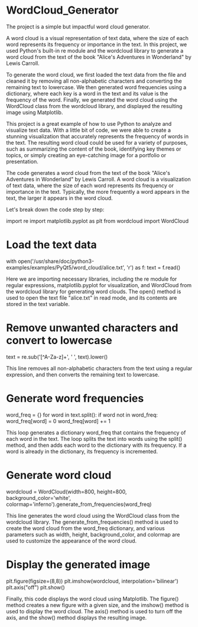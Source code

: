 # WordCloud_Generator
The project is a simple but impactful word cloud generator.

A word cloud is a visual representation of text data, where the size of each word represents its frequency or importance in the text. In this project, we used Python's built-in re module and the wordcloud library to generate a word cloud from the text of the book "Alice's Adventures in Wonderland" by Lewis Carroll.

To generate the word cloud, we first loaded the text data from the file and cleaned it by removing all non-alphabetic characters and converting the remaining text to lowercase. We then generated word frequencies using a dictionary, where each key is a word in the text and its value is the frequency of the word. Finally, we generated the word cloud using the WordCloud class from the wordcloud library, and displayed the resulting image using Matplotlib.

This project is a great example of how to use Python to analyze and visualize text data. With a little bit of code, we were able to create a stunning visualization that accurately represents the frequency of words in the text. The resulting word cloud could be used for a variety of purposes, such as summarizing the content of the book, identifying key themes or topics, or simply creating an eye-catching image for a portfolio or presentation.









The code generates a word cloud from the text of the book "Alice's Adventures in Wonderland" by Lewis Carroll. A word cloud is a visualization of text data, where the size of each word represents its frequency or importance in the text. Typically, the more frequently a word appears in the text, the larger it appears in the word cloud.

Let's break down the code step by step:

import re
import matplotlib.pyplot as plt
from wordcloud import WordCloud

# Load the text data
with open('/usr/share/doc/python3-examples/examples/PyQt5/word_cloud/alice.txt', 'r') as f:
    text = f.read()

Here we are importing necessary libraries, including the re module for regular expressions, matplotlib.pyplot for visualization, and WordCloud from the wordcloud library for generating word clouds. The open() method is used to open the text file "alice.txt" in read mode, and its contents are stored in the text variable.





# Remove unwanted characters and convert to lowercase
text = re.sub('[^A-Za-z]+', ' ', text).lower()

This line removes all non-alphabetic characters from the text using a regular expression, and then converts the remaining text to lowercase.





# Generate word frequencies
word_freq = {}
for word in text.split():
    if word not in word_freq:
        word_freq[word] = 0
    word_freq[word] += 1

This loop generates a dictionary word_freq that contains the frequency of each word in the text. The loop splits the text into words using the split() method, and then adds each word to the dictionary with its frequency. If a word is already in the dictionary, its frequency is incremented.






# Generate word cloud
wordcloud = WordCloud(width=800, height=800, background_color='white', colormap='inferno').generate_from_frequencies(word_freq)

This line generates the word cloud using the WordCloud class from the wordcloud library. The generate_from_frequencies() method is used to create the word cloud from the word_freq dictionary, and various parameters such as width, height, background_color, and colormap are used to customize the appearance of the word cloud.





# Display the generated image
plt.figure(figsize=(8,8))
plt.imshow(wordcloud, interpolation='bilinear')
plt.axis("off")
plt.show()

Finally, this code displays the word cloud using Matplotlib. The figure() method creates a new figure with a given size, and the imshow() method is used to display the word cloud. The axis() method is used to turn off the axis, and the show() method displays the resulting image.
